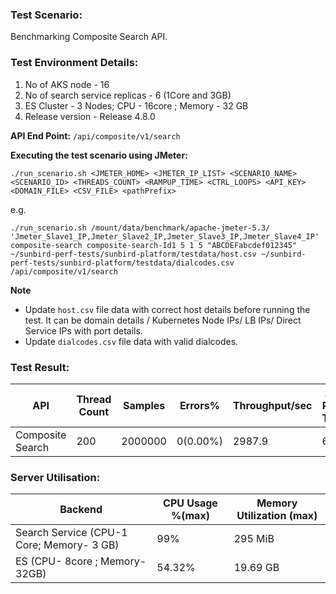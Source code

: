 ### Test Scenario:

Benchmarking Composite Search API.


### Test Environment Details:
1. No of AKS node - 16
2. No of search service replicas - 6 (1Core and 3GB)
3. ES Cluster - 3 Nodes; CPU - 16core ; Memory - 32 GB
4. Release version - Release 4.8.0


**API End Point:** `/api/composite/v1/search`


**Executing the test scenario using JMeter:**

```./run_scenario.sh <JMETER_HOME> <JMETER_IP_LIST> <SCENARIO_NAME> <SCENARIO_ID> <THREADS_COUNT> <RAMPUP_TIME> <CTRL_LOOPS> <API_KEY> <DOMAIN_FILE> <CSV_FILE> <pathPrefix>```

e.g.

```./run_scenario.sh /mount/data/benchmark/apache-jmeter-5.3/ 'Jmeter_Slave1_IP,Jmeter_Slave2_IP,Jmeter_Slave3_IP,Jmeter_Slave4_IP' composite-search composite-search-Id1 5 1 5 "ABCDEFabcdef012345" ~/sunbird-perf-tests/sunbird-platform/testdata/host.csv ~/sunbird-perf-tests/sunbird-platform/testdata/dialcodes.csv /api/composite/v1/search```


**Note**
- Update `host.csv` file data with correct host details before running the test. It can be domain details / Kubernetes Node IPs/ LB IPs/ Direct Service IPs with port details.
- Update `dialcodes.csv` file data with valid dialcodes.

### Test Result:

| API               | Thread Count  | Samples  | Errors%   | Throughput/sec  |Avg Resp Time |   95th pct |  99th pct   |
| ------------------| ------------- | -------- | --------- | --------------- |--------------|------------|-------------|
| Composite Search | 200           |2000000  |  0(0.00%) | 2987.9        |64         | 71             |95         |


### Server Utilisation:
| Backend          | CPU Usage %(max) | Memory Utilization (max) |
| ------------- | ------------- |------------- |
| Search Service (CPU-1 Core; Memory- 3 GB)  |99% |  295 MiB  |
| ES (CPU- 8core ; Memory- 32GB)| 54.32%  |19.69 GB	| 
